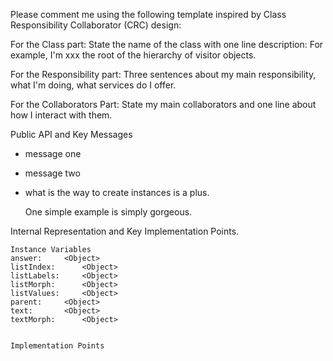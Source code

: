 Please comment me using the following template inspired by Class Responsibility Collaborator (CRC) design:For the Class part:  State the name of the class with one line description: For example, I'm xxx the root of the hierarchy of visitor objects.For the Responsibility part: Three sentences about my main responsibility, what I'm doing, what services do I offer.For the Collaborators Part: State my main collaborators and one line about how I interact with them. Public API and Key Messages- message one   - message two - what is the way to create instances is a plus.   One simple example is simply gorgeous. Internal Representation and Key Implementation Points.    Instance Variables	answer:		<Object>	listIndex:		<Object>	listLabels:		<Object>	listMorph:		<Object>	listValues:		<Object>	parent:		<Object>	text:		<Object>	textMorph:		<Object>    Implementation Points